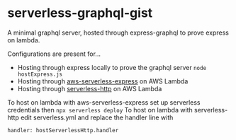 # serverless-graphql-gist

A minimal graphql server, hosted through express-graphql to prove express on lambda.

Configurations are present for...
* Hosting through express locally to prove the graphql server `node hostExpress.js`
* Hosting through [aws-serverless-express](https://github.com/awslabs/aws-serverless-express) on AWS Lambda
* Hosting through [serverless-http](https://github.com/dougmoscrop/serverless-http) on AWS Lambda

To host on lambda with aws-serverless-express set up serverless credentials then `npx serverless deploy`
To host on lambda with serverless-http edit serverless.yml and replace the handler line with

```
handler: hostServerlessHttp.handler
```
